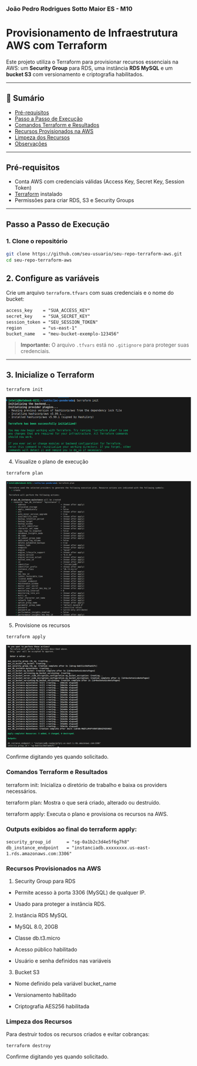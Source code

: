 ### João Pedro Rodrigues Sotto Maior ES - M10

# Provisionamento de Infraestrutura AWS com Terraform

Este projeto utiliza o Terraform para provisionar recursos essenciais na AWS: um **Security Group** para RDS, uma instância **RDS MySQL** e um **bucket S3** com versionamento e criptografia habilitados.

---

## :bookmark_tabs: Sumário

- [Pré-requisitos](#pré-requisitos)
- [Passo a Passo de Execução](#passo-a-passo-de-execução)
- [Comandos Terraform e Resultados](#comandos-terraform-e-resultados)
- [Recursos Provisionados na AWS](#recursos-provisionados-na-aws)
- [Limpeza dos Recursos](#limpeza-dos-recursos)
- [Observações](#observações)

---

## Pré-requisitos

- Conta AWS com credenciais válidas (Access Key, Secret Key, Session Token)
- [Terraform](https://www.terraform.io/downloads.html) instalado
- Permissões para criar RDS, S3 e Security Groups

---

## Passo a Passo de Execução

### 1. Clone o repositório

```bash
git clone https://github.com/seu-usuario/seu-repo-terraform-aws.git
cd seu-repo-terraform-aws
```

## 2. Configure as variáveis

Crie um arquivo `terraform.tfvars` com suas credenciais e o nome do bucket:

```hcl
access_key    = "SUA_ACCESS_KEY"
secret_key    = "SUA_SECRET_KEY"
session_token = "SEU_SESSION_TOKEN"
region        = "us-east-1"
bucket_name   = "meu-bucket-exemplo-123456"
```

> **Importante:** O arquivo `.tfvars` está no `.gitignore` para proteger suas credenciais.

---

## 3. Inicialize o Terraform

```bash
terraform init
```
![alt text](assets/terraform_init.png)

4. Visualize o plano de execução

```bash
terraform plan
```
![alt text](assets/terraform_plan.png)

5. Provisione os recursos

```bash
terraform apply
```
![alt text](assets/terraform_apply.png)

Confirme digitando yes quando solicitado.

### Comandos Terraform e Resultados

terraform init: Inicializa o diretório de trabalho e baixa os providers necessários.

terraform plan: Mostra o que será criado, alterado ou destruído.

terraform apply: Executa o plano e provisiona os recursos na AWS.

### Outputs exibidos ao final do terraform apply:
```
security_group_id      = "sg-0a1b2c3d4e5f6g7h8"
db_instance_endpoint   = "instanciadb.xxxxxxxx.us-east-1.rds.amazonaws.com:3306"
```

### Recursos Provisionados na AWS
1. Security Group para RDS
- Permite acesso à porta 3306 (MySQL) de qualquer IP.

- Usado para proteger a instância RDS.

2. Instância RDS MySQL
- MySQL 8.0, 20GB

- Classe db.t3.micro

- Acesso público habilitado

- Usuário e senha definidos nas variáveis

3. Bucket S3
- Nome definido pela variável bucket_name

- Versionamento habilitado

- Criptografia AES256 habilitada

### Limpeza dos Recursos
Para destruir todos os recursos criados e evitar cobranças:
```
terraform destroy
```

Confirme digitando yes quando solicitado.

